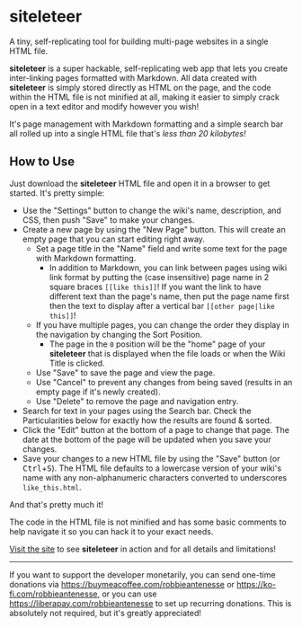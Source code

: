 # siteleteer

A tiny, self-replicating tool for building multi-page websites in a single HTML file.

**siteleteer** is a super hackable, self-replicating web app that lets you create inter-linking pages formatted with Markdown.
All data created with **siteleteer** is simply stored directly as HTML on the page, and the code within the HTML file is not
minified at all, making it easier to simply crack open in a text editor and modify however you wish!

It's page management with Markdown formatting and a simple search bar all rolled up into a single HTML file that's _less than 20 kilobytes!_

## How to Use

Just download the **siteleteer** HTML file and open it in a browser to get started. It's pretty simple:

- Use the "Settings" button to change the wiki's name, description, and CSS, then push "Save" to make your changes.
- Create a new page by using the "New Page" button. This will create an empty page that you can start editing right away.
    - Set a page title in the "Name" field and write some text for the page with Markdown formatting.
        - In addition to Markdown, you can link between pages using wiki link format by putting the (case insensitive) page name in 2 square braces `[[like this]]`! If you want the link to have different text than the page's name, then put the page name first then the text to display after a vertical bar `[[other page|like this]]`!
    - If you have multiple pages, you can change the order they display in the navigation by changing the Sort Position.
        - The page in the `0` position will be the "home" page of your **siteleteer** that is displayed when the file loads or when the Wiki Title is clicked.
    - Use "Save" to save the page and view the page.
    - Use "Cancel" to prevent any changes from being saved (results in an empty page if it's newly created).
    - Use "Delete" to remove the page and navigation entry.
- Search for text in your pages using the Search bar. Check the Particularities below for exactly how the results are found & sorted.
- Click the "Edit" button at the bottom of a page to change that page. The date at the bottom of the page will be updated when you save your changes.
- Save your changes to a new HTML file by using the "Save" button (or <kbd>Ctrl</kbd>+<kbd>S</kbd>). The HTML file defaults to a lowercase version of your wiki's name with any non-alphanumeric characters converted to underscores `like_this.html`.

And that's pretty much it!

The code in the HTML file is not minified and has some basic comments to help navigate it so you can hack it to your exact needs.

[Visit the site](https://alamantus.codeberg.page/siteleteer) to see **siteleteer** in action and for all details and limitations!

---

If you want to support the developer monetarily, you can send one-time donations via <https://buymeacoffee.com/robbieantenesse> or <https://ko-fi.com/robbieantenesse>, or you can use <https://liberapay.com/robbieantenesse> to set up recurring donations. This is absolutely not required, but it's greatly appreciated!
